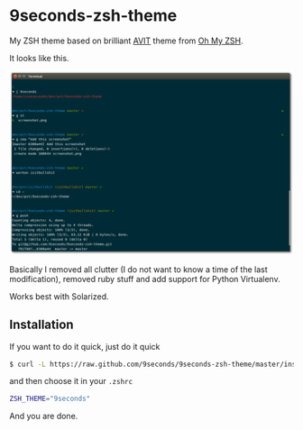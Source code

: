 9seconds-zsh-theme
==================

My ZSH theme based on brilliant [AVIT](https://github.com/robbyrussell/oh-my-zsh/blob/master/themes/avit.zsh-theme) theme from [Oh My ZSH](http://ohmyz.sh).

It looks like this.

![9seconds theme](https://raw.githubusercontent.com/9seconds/9seconds-zsh-theme/master/screenshot.png)

Basically I removed all clutter (I do not want to know a time of the last modification), removed ruby stuff and add support for Python Virtualenv.

Works best with Solarized.


Installation
------------

If you want to do it quick, just do it quick

```bash
$ curl -L https://raw.github.com/9seconds/9seconds-zsh-theme/master/install.sh | bash
```

and then choose it in your `.zshrc`

```bash
ZSH_THEME="9seconds"
```

And you are done.
